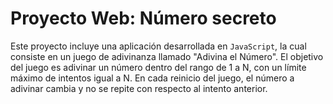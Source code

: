 <h1> Proyecto Web: Número secreto </h1>

Este proyecto incluye una aplicación desarrollada en `JavaScript`, la cual consiste en un juego de adivinanza llamado "Adivina el Número". El objetivo del juego es adivinar un número dentro del rango de 1 a N, con un límite máximo de intentos igual a N. 
En cada reinicio del juego, el número a adivinar cambia y no se repite con respecto al intento anterior.
